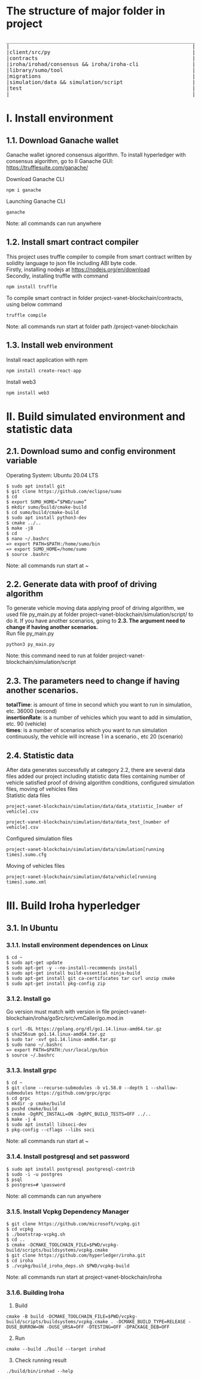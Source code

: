 # The structure of major folder in project
<pre>
____________________________________________________________
|                                                          |
|client/src/py                                             |
|contracts                                                 |
|iroha/irohad/consensus && iroha/iroha-cli                 |
|library/sumo/tool                                         |
|migrations                                                |
|simulation/data && simulation/script                      |
|test                                                      |
|__________________________________________________________|
</pre>

# I. Install environment
## 1.1. Download Ganache wallet
Ganache wallet ignored consensus algorithm. To install hyperledger with consensus algorithm, go to II 
Ganache GUI: https://trufflesuite.com/ganache/ 

Download Ganache CLI
```
npm i ganache
```

Launching Ganache CLI
```
ganache
```
Note: all commands can run anywhere

## 1.2. Install smart contract compiler
This project uses truffle compiler to compile from smart contract written by solidity language to json file including ABI byte code. <br/>
Firstly, installing nodejs at https://nodejs.org/en/download <br/>
Secondly, installing truffle with command
```
npm install truffle
```
To compile smart contract in folder project-vanet-blockchain/contracts, using below command
```
truffle compile
```
Note: all commands run start at folder path /project-vanet-blockchain

## 1.3. Install web environment
Install react application with npm
```
npm install create-react-app
```

Install web3 
```
npm install web3
```

# II. Build simulated environment and statistic data
## 2.1. Download sumo and config environment variable  
Operating System: Ubuntu 20.04 LTS
```
$ sudo apt install git
$ git clone https://github.com/eclipse/sumo
$ cd
$ export SUMO_HOME=”$PWD/sumo”
$ mkdir sumo/build/cmake-build
$ cd sumo/build/cmake-build
$ sudo apt install python3-dev
$ cmake ../..
$ make -j8
$ cd 
$ nano ~/.bashrc
=> export PATH=$PATH:/home/sumo/bin
=> export SUMO_HOME=/home/sumo
$ source .bashrc
```
Note: all commands run start at ~

## 2.2. Generate data with proof of driving algorithm
To generate vehicle moving data applying proof of driving algorithm, we used file py_main.py at folder project-vanet-blockchain/simulation/script/ to do it. If you have another scenarios, going to **2.3. The argument need to change if having another scenarios.** <br/>
Run file py_main.py
```
python3 py_main.py
```
Note: this command need to run at folder project-vanet-blockchain/simulation/script
## 2.3. The parameters need to change if having another scenarios.
**totalTime**: is amount of time in second which you want to run in simulation, etc. 36000 (second) <br/>
**insertionRate**: is a number of vehicles which you want to add in simulation, etc. 90 (vehicle) <br/>
**times**: is a number of scenarios which you want to run simulation continuously, the vehicle will increase 1 in a scenario., etc 20 (scenario)

## 2.4. Statistic data
After data generates successfully at category 2.2, there are several data files added our project including statistic data files containing number of vehicle satisfied proof of driving algorithm conditions, configured simulation files, moving of vehicles files <br/>
Statistic data files
```
project-vanet-blockchain/simulation/data/data_statistic_[number of vehicle].csv
```
```
project-vanet-blockchain/simulation/data/data_test_[number of vehicle].csv
```
Configured simulation files 
```
project-vanet-blockchain/simulation/data/simulation[running times].sumo.cfg
```
Moving of vehicles files
```
project-vanet-blockchain/simulation/data/vehicle[running times].sumo.xml
```

# III. Build Iroha hyperledger
## 3.1. In Ubuntu

### 3.1.1. Install environment dependences on Linux 
```
$ cd ~
$ sudo apt-get update
$ sudo apt-get -y --no-install-recommends install 
$ sudo apt-get install build-essential ninja-build 
$ sudo apt-get install git ca-certificates tar curl unzip cmake
$ sudo apt-get install pkg-config zip
```

### 3.1.2. Install go 
Go version must match with version in file project-vanet-blockchain/iroha/goSrc/src/vmCaller/go.mod.in
```
$ curl -OL https://golang.org/dl/go1.14.linux-amd64.tar.gz
$ sha256sum go1.14.linux-amd64.tar.gz
$ sudo tar -xvf go1.14.linux-amd64.tar.gz
$ sudo nano ~/.bashrc
=> export PATH=$PATH:/usr/local/go/bin
$ source ~/.bashrc
```

### 3.1.3. Install grpc
```
$ cd ~
$ git clone --recurse-submodules -b v1.58.0 --depth 1 --shallow-submodules https://github.com/grpc/grpc
$ cd grpc
$ mkdir -p cmake/build
$ pushd cmake/build
$ cmake -DgRPC_INSTALL=ON -DgRPC_BUILD_TESTS=OFF ../..
$ make -j 4
$ sudo apt install libsoci-dev
$ pkg-config --cflags --libs soci
```
Note: all commands run start at ~
### 3.1.4. Install postgresql and set password
```
$ sudo apt install postgresql postgresql-contrib
$ sudo -i -u postgres
$ psql
$ postgres=# \password 
```
Note: all commands can run anywhere
### 3.1.5. Install Vcpkg Dependency Manager
```
$ git clone https://github.com/microsoft/vcpkg.git
$ cd vcpkg
$ ./bootstrap-vcpkg.sh
$ cd ..
$ cmake -DCMAKE_TOOLCHAIN_FILE=$PWD/vcpkg-build/scripts/buildsystems/vcpkg.cmake
$ git clone https://github.com/hyperledger/iroha.git
$ cd iroha
$ ./vcpkg/build_iroha_deps.sh $PWD/vcpkg-build
```
Note: all commands run start at project-vanet-blockchain/iroha
### 3.1.6. Building Iroha
1. Build
```
cmake -B build -DCMAKE_TOOLCHAIN_FILE=$PWD/vcpkg-build/scripts/buildsystems/vcpkg.cmake . -DCMAKE_BUILD_TYPE=RELEASE -DUSE_BURROW=ON -DUSE_URSA=OFF -DTESTING=OFF -DPACKAGE_DEB=OFF
```
2. Run
```
cmake --build ./build --target irohad
```
3. Check running result
```
./build/bin/irohad --help
```